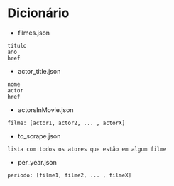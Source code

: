 # Dicionário

- filmes.json
```
titulo
ano
href
```

- actor_title.json
```
nome
actor
href
```

- actorsInMovie.json
```
filme: [actor1, actor2, ... , actorX]
```

- to_scrape.json
```
lista com todos os atores que estão em algum filme
```

- per_year.json
```
periodo: [filme1, filme2, ... , filmeX]
```
